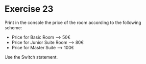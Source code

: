 # Exercise 23

Print in the console the price of the room according to the following scheme:

* Price for Basic Room --> 50€
* Price for Junior Suite Room --> 80€
* Price for Master Suite  --> 100€

Use the Switch statement.
